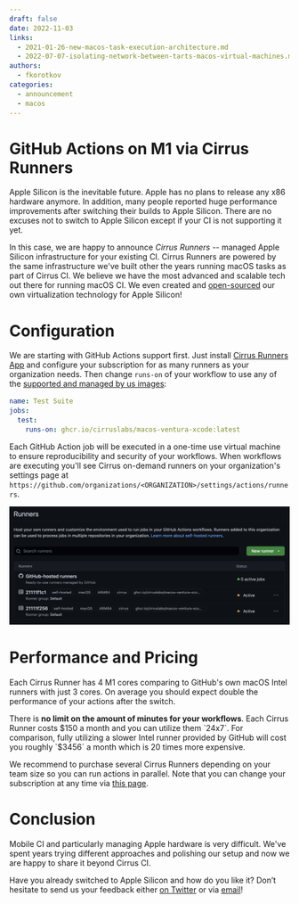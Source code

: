 ```yaml
---
draft: false
date: 2022-11-03
links:
  - 2021-01-26-new-macos-task-execution-architecture.md
  - 2022-07-07-isolating-network-between-tarts-macos-virtual-machines.md
authors:
  - fkorotkov
categories:
  - announcement
  - macos
---
```


# GitHub Actions on M1 via Cirrus Runners

Apple Silicon is the inevitable future. Apple has no plans to release any x86 hardware anymore. In addition, many people reported huge performance improvements after switching their builds to Apple Silicon.
There are no excuses not to switch to Apple Silicon except if your CI is not supporting it yet.

In this case, we are happy to announce *Cirrus Runners* -- managed Apple Silicon infrastructure for your existing CI.
Cirrus Runners are powered by the same infrastructure we've built other the years running macOS tasks as part of Cirrus CI.
We believe we have the most advanced and scalable tech out there for running macOS CI. We even created and [open-sourced](https://github.com/cirruslabs/tart) our own virtualization technology for Apple Silicon!

<!-- more -->

# Configuration

We are starting with GitHub Actions support first. Just install [Cirrus Runners App](https://github.com/apps/cirrus-runners)
and configure your subscription for as many runners as your organization needs. Then change `runs-on` of your workflow to use any of the [supported and managed by us images](https://github.com/orgs/cirruslabs/packages?tab=packages&q=macos-ventura):

```yaml
name: Test Suite
jobs:
  test:
    runs-on: ghcr.io/cirruslabs/macos-ventura-xcode:latest
```

Each GitHub Action job will be executed in a one-time use virtual machine to ensure reproducibility and security of your workflows.
When workflows are executing you'll see Cirrus on-demand runners on your organization's settings page at `https://github.com/organizations/<ORGANIZATION>/settings/actions/runners`.

![](/blog/images/github-actions-dashboard.png)

# Performance and Pricing

Each Cirrus Runner has 4 M1 cores comparing to GitHub's own macOS Intel runners with just 3 cores.
On average you should expect double the performance of your actions after the switch.

There is **no limit on the amount of minutes for your workflows**. Each Cirrus Runner costs $150 a month and you can utilize them `24x7`.
For comparison, fully utilizing a slower Intel runner provided by GitHub will cost you roughly `$3456` a month which is 20 times more expensive.

We recommend to purchase several Cirrus Runners depending on your team size so you can run actions in parallel. 
Note that you can change your subscription at any time via [this page](https://billing.stripe.com/p/login/3cs7vNbzo92p7fy3cc). 

# Conclusion

Mobile CI and particularly managing Apple hardware is very difficult. We've spent years trying different approaches and polishing our setup
and now we are happy to share it beyond Cirrus CI.

Have you already switched to Apple Silicon and how do you like it? Don’t hesitate to send us your feedback either [on Twitter](https://twitter.com/cirrus_labs) or via [email](mailto:hello@cirruslabs.org)!

